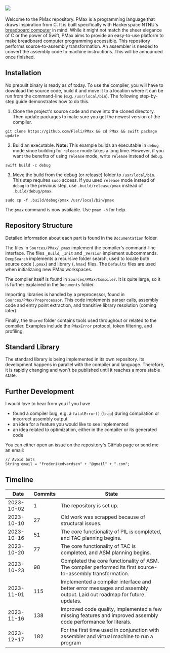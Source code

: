 # <img src="https://upload.wikimedia.org/wikipedia/commons/4/45/Pepsi_max_brand_logo.png" />

Welcome to the PMax repository. PMax is a programming language that draws inspiration from C. It is built specifically with Hackerspace NTNU's [breadboard computer](https://github.com/hackerspace-ntnu/BreadboardComputer) in mind. While it might not match the sheer elegance of C or the power of Swift, PMax aims to provide an easy-to-use platform to make breadboard computer programming accessible. This repository performs source-to-assembly transformation. An assembler is needed to convert the assembly code to machine instructions. This will be announced once finished.

## Installation

No prebuilt binary is ready as of today. To use the compiler, you will have to download the source code, build it and move it to a location where it can be run from the command-line (e.g. `/usr/local/bin`). The following step-by-step guide demonstrates how to do this.

1. Clone the project's source code and move into the cloned directory. Then update packages to make sure you get the newest version of the compiler.

```
git clone https://github.com/Fleli/PMax && cd PMax && swift package update
```

2. Build an executable. **Note:** This example builds an executable in `debug` mode since building for `release` mode takes a long time. However, if you want the benefits of using `release` mode, write `release` instead of `debug`.

```
swift build -c debug
```

3. Move the build from the debug (or release) folder to `/usr/local/bin`. This step requires `sudo` access. If you used `release` mode instead of `debug` in the previous step, use `.build/release/pmax` instead of `.build/debug/pmax`.

```
sudo cp -f .build/debug/pmax /usr/local/bin/pmax
```

The `pmax` command is now available. Use `pmax -h` for help.

## Repository Structure

Detailed information about each part is found in the `Documentation` folder.

The files in `Sources/PMax/_pmax` implement the compiler's command-line interface. The files `_Build`, `_Init` and `_Version` implement subcommands. `DeepSearch` implements a recursive folder search, used to locate both source code (`.pmax`) and library (`.hmax`) files. The `Defaults` files are used when initializaing new PMax workspaces.

The compiler itself is found in `Sources/PMax/Compiler`. It is quite large, so it is further explained in the `Documents` folder.

Importing libraries is handled by a preprocessor, found in `Sources/PMax/Preprocessor`. This code implements parser calls, assembly code and entry point extraction, and transitive library resolution (coming later).

Finally, the `Shared` folder contains tools used throughout or related to the compiler. Examples include the `PMaxError` protocol, token filtering, and profiling.

## Standard Library

The standard library is being implemented in its own repository. Its development happens in parallel with the compiler and language. Therefore, it is rapidly changing and won't be published until it reaches a more stable state.

## Further Development

I would love to hear from you if you have
- found a compiler bug, e.g. a `fatalError()` (`trap`) during compilation or incorrect assembly output
- an idea for a feature you would like to see implemented
- an idea related to optimization, either in the compiler or its generated code

You can either open an issue on the repository's GitHub page or send me an email:

```
// Avoid bots
String email = "frederikedvardsen" + "@gmail" + ".com";
```

## Timeline

Date        |   Commits |   State
------------|-----------|-----------------------------------------------------------------------------------------------------------------------------------
2023-10-02  |   1       |   The repository is set up.
2023-10-10  |   27      |   Old work was scrapped because of structural issues.
2023-10-16  |   51      |   The core functionality of PIL is completed, and TAC planning begins.
2023-10-20  |   77      |   The core functionality of TAC is completed, and ASM planning begins.
2023-10-23  |   98      |   Completed the core functionality of ASM. The compiler performed its first source-to-assembly transformation.
2023-11-01  |   115     |   Implemented a compiler interface and better error messages and assembly output. Laid out roadmap for future updates.
2023-11-16  |   138     |   Improved code quality, implemented a few missing features and improved assembly code performance for literals.
2023-12-17  |   182     |   For the first time used in conjunction with assembler and virtual machine to run a program
